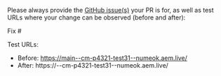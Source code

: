 Please always provide the [GitHub issue(s)](../issues) your PR is for, as well as test URLs where your change can be observed (before and after):

Fix #<gh-issue-id>

Test URLs:
- Before: https://main--cm-p4321-test31--numeok.aem.live/
- After: https://<branch>--cm-p4321-test31--numeok.aem.live/
